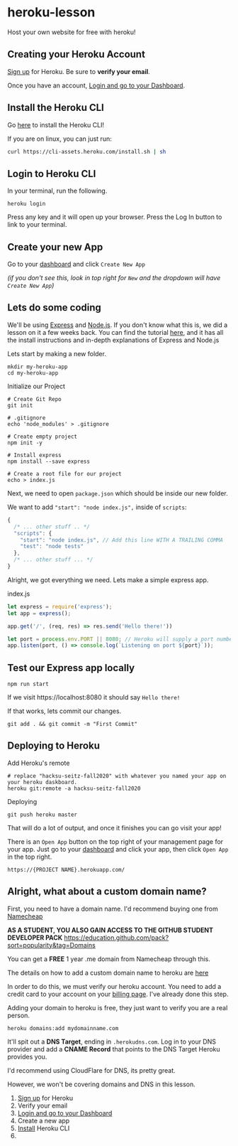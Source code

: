# heroku-lesson
Host your own website for free with heroku!

## Creating your Heroku Account
[Sign up](https://signup.heroku.com/login) for Heroku. Be sure to __verify your email__.

Once you have an account, [Login and go to your Dashboard](https://dashboard.heroku.com/apps).

## Install the Heroku CLI
Go [here](https://devcenter.heroku.com/articles/heroku-cli) to install the Heroku CLI!

If you are on linux, you can just run:
```sh
curl https://cli-assets.heroku.com/install.sh | sh
```

## Login to Heroku CLI
In your terminal, run the following.
```
heroku login
```
Press any key and it will open up your browser. Press the Log In button to link to your terminal.

## Create your new App
Go to your [dashboard](https://dashboard.heroku.com/apps) and click `Create New App`

*(if you don't see this, look in top right for `New` and the dropdown will have `Create New App`)*

## Lets do some coding

We'll be using [Express](https://expressjs.com/) and [Node.js](https://nodejs.org/en/). If you don't know what this is, we did a lesson on it a few weeks back. You can find the tutorial [here](https://github.com/hacksu/express-tutorial), and it has all the install instructions and in-depth explanations of Express and Node.js


Lets start by making a new folder.
```
mkdir my-heroku-app
cd my-heroku-app
```

Initialize our Project
```
# Create Git Repo
git init

# .gitignore
echo 'node_modules' > .gitignore

# Create empty project
npm init -y

# Install express
npm install --save express

# Create a root file for our project
echo > index.js
```

Next, we need to open `package.json` which should be inside our new folder.


We want to add `"start": "node index.js",` inside of `scripts`:
```js
{
  /* ... other stuff .. */
  "scripts": {
    "start": "node index.js", // Add this line WITH A TRAILING COMMA
    "test": "node tests"
  },
  /* ... other stuff ... */
}
```

Alright, we got everything we need. Lets make a simple express app.

index.js
```js
let express = require('express');
let app = express();

app.get('/', (req, res) => res.send('Hello there!'))

let port = process.env.PORT || 8080; // Heroku will supply a port number for us through environment variables.
app.listen(port, () => console.log(`Listening on port ${port}`));

```

## Test our Express app locally
`npm run start`

If we visit https://localhost:8080 it should say `Hello there!`

If that works, lets commit our changes.
```
git add . && git commit -m "First Commit"
```

## Deploying to Heroku

Add Heroku's remote
```
# replace "hacksu-seitz-fall2020" with whatever you named your app on your heroku daskboard.
heroku git:remote -a hacksu-seitz-fall2020
```

Deploying
```
git push heroku master
```

That will do a lot of output, and once it finishes you can go visit your app!

There is an `Open App` button on the top right of your management page for your app. Just go to your [dashboard](https://dashboard.heroku.com/apps) and click your app, then click `Open App` in the top right.

`https://{PROJECT NAME}.herokuapp.com/`

## Alright, what about a custom domain name?

First, you need to have a domain name. I'd recommend buying one from [Namecheap](https://namecheap.com)


**AS A STUDENT, YOU ALSO GAIN ACCESS TO THE GITHUB STUDENT DEVELOPER PACK**
https://education.github.com/pack?sort=popularity&tag=Domains

You can get a **FREE** 1 year .me domain from Namecheap through this.


The details on how to add a custom domain name to heroku are [here](https://devcenter.heroku.com/articles/custom-domains)

In order to do this, we must verify our heroku account. You need to add a credit card to your account on your [billing page](https://dashboard.heroku.com/account/billing). I've already done this step.

Adding your domain to heroku is free, they just want to verify you are a real person.

```
heroku domains:add mydomainname.com
```

It'll spit out a **DNS Target**, ending in `.herokudns.com`. Log in to your DNS provider and add a **CNAME Record** that points to the DNS Target Heroku provides you.

I'd recommend using CloudFlare for DNS, its pretty great.

However, we won't be covering domains and DNS in this lesson.




1. [Sign up](https://signup.heroku.com/login) for Heroku
2. Verify your email
3. [Login and go to your Dashboard](https://dashboard.heroku.com/apps)
4. Create a new app
5. [Install](https://devcenter.heroku.com/articles/heroku-cli) Heroku CLI
6.
